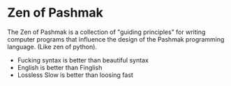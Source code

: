 # Zen of Pashmak
The Zen of Pashmak is a collection of "guiding principles" for writing computer programs that influence the design of the Pashmak programming language.
(Like zen of python).

- Fucking syntax is better than beautiful syntax
- English is better than Finglish
- Lossless Slow is better than loosing fast
